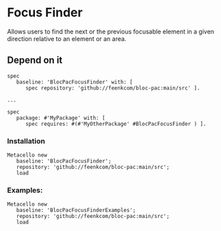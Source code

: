 # Focus Finder

Allows users to find the next or the previous focusable element in a given direction relative to an element or an area.

## Depend on it
```smalltalk
spec 
   baseline: 'BlocPacFocusFinder' with: [
      spec repository: 'github://feenkcom/bloc-pac:main/src' ].

...

spec 
   package: #'MyPackage' with: [
      spec requires: #(#'MyOtherPackage' #BlocPacFocusFinder ) ].
```


### Installation

```smalltalk
Metacello new
   baseline: 'BlocPacFocusFinder';
   repository: 'github://feenkcom/bloc-pac:main/src';
   load
```

### Examples:
```smalltalk
Metacello new
   baseline: 'BlocPacFocusFinderExamples';
   repository: 'github://feenkcom/bloc-pac:main/src';
   load
```
